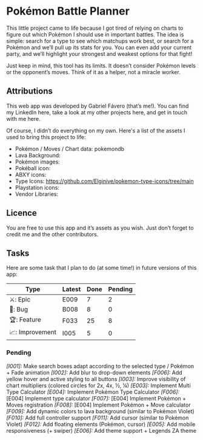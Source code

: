 # Pokémon Battle Planner
This little project came to life because I got tired of relying on charts to figure out which Pokémon I should use in important battles. The idea is simple: search for a type to see which matchups work best, or search for a Pokémon and we’ll pull up its stats for you. You can even add your current party, and we’ll highlight your strongest and weakest options for that fight!

Just keep in mind, this tool has its limits. It doesn’t consider Pokémon levels or the opponent’s moves. Think of it as a helper, not a miracle worker.

## Attributions
This web app was developed by Gabriel Fávero (that’s me!). You can find my LinkedIn here, take a look at my other projects here, and get in touch with me here.

Of course, I didn’t do everything on my own. Here's a list of the assets I used to bring this project to life:
- Pokémon / Moves / Chart data: pokemondb
- Lava Background:
- Pokémon images:
- Pokéball icon:
- ABXY icons:
- Type Icons: https://github.com/Elginive/pokemon-type-icons/tree/main
- Playstation icons:
- Vendor Libraries: 


## Licence
You are free to use this app and it’s assets as you wish. Just don’t forget to credit me and the other contributors.

## Tasks
Here are some task that I plan to do (at some time!) in future versions of this app:

| Type            | Latest | Done | Pending |
| --------------- |--------|------|---------|
| ⚔️: Epic        | E009   | 7    | 2       |
| 🐞: Bug         | B008   | 8    | 0       |
| 🏆: Feature     | F033   | 25   | 8       |
| 📈: Improvement | I005   | 5    | 0       |

### Pending
*[I001]:* Make search boxes adapt according to the selected type / Pokémon + Fade animation
*[I002]:* Add blur to drop-down elements
*[F006]:* Add yellow hover and active styling to all buttons
*[I003]:* Improve visibility of chart multipliers (colored circles for 2x, 4x, ½, ¼)
*[E003]:* Implement Multi Type Calculator
*[E004]:* Implement Pokémon Type Calculator
*[F006]:* [E004] Implement type calculator
*[F007]:* [E004] Implement Pokémon + Moves registration
*[F008]:* [E004] Implement Pokémon + Move calculator
*[F009]:* Add dynamic colors to lava background (similar to Pokémon Violet)
*[F010]:* Add full controller support
*[F011]:* Add cursor (similar to Pokémon Violet)
*[F012]:* Add floating elements (Pokémon, cursor)
*[E005]:* Add mobile responsiveness (+ swiper) 
*[E006]:* Add theme support + Legends ZA theme
